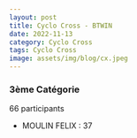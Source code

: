 ```yaml
---
layout: post
title: Cyclo Cross - BTWIN
date: 2022-11-13
category: Cyclo Cross
tags: Cyclo Cross
image: assets/img/blog/cx.jpeg
---
```


### 3ème Catégorie
66 participants
- MOULIN FELIX : 37
